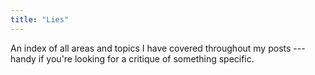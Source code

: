 ```yaml
---
title: "Lies"
---
```


An index of all areas and topics I have covered throughout my posts --- handy if you're looking for a critique of something specific.
